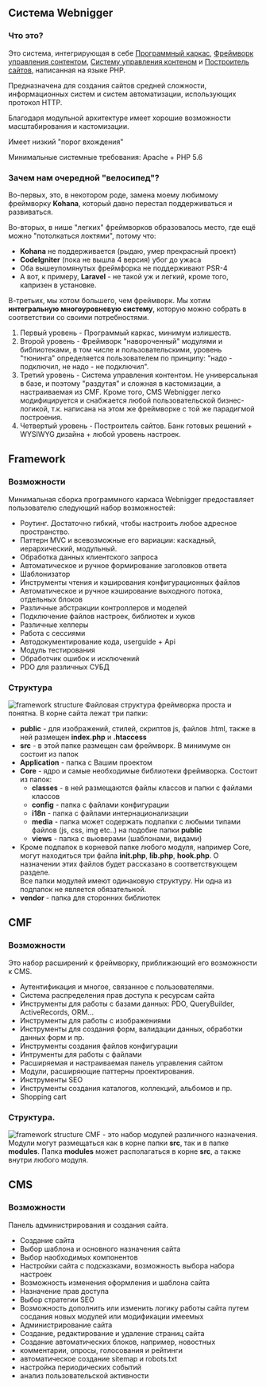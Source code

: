 ## Система Webnigger
### Что это?

Это система, интегрирующая в себе [Программный каркас](#framework), [Фреймворк управления сонтентом](#cmf), [Систему управления контеном](#cms) и [Построитель сайтов](#sb),
написанная на языке PHP.

Предназначена для создания сайтов средней сложности, информационных систем и систем автоматизации, использующих протокол HTTP.

Благодаря модульной архитектуре имеет хорошие возможности масштабирования и кастомизации.

Имеет низкий "порог вхождения"

Минимальные системные требования: Apache + PHP 5.6

### Зачем нам очередной "велосипед"?

Во-первых, это, в некотором роде, замена моему любимому фреймворку **Kohana**, который давно перестал поддерживаться и развиваться.

Во-вторых, в нише "легких" фреймворков образовалось место, где ещё можно "потолкаться локтями", потому что:
* **Kohana** не поддерживается (рыдаю, умер прекрасный проект)
* **CodeIgniter** (пока не вышла 4 версия) убог до ужаса
* Оба вышеупомянутых фреймфорка не поддерживают PSR-4
* А вот, к примеру, **Laravel** - не такой уж и легкий, кроме того, капризен в установке.

В-третьих, мы хотом большего, чем фреймворк. Мы хотим **интегральную многоуровневую систему**, которую можно собрать в соответствии со своими потребностями.
1. Первый уровень - Программый каркас, минимум излишеств.
2. Второй уровень - Фреймворк "навороченный" модулями и библиотеками, в том числе и пользовательскими, уровень "тюнинга" определяется пользователем по принципу: "надо - подключил, не надо - не подключил".
3. Третий уровень - Система управления контентом. Не универсальная в базе, и поэтому "раздутая" и сложная в кастомизации, а настраиваемая из CMF. 
Кроме того, CMS Webnigger легко модифицируется и снабжается любой пользовательской бизнес-логикой, т.к. написана на этом же фреймворке с той же парадигмой построения.
4. Четвертый уровень - Построитель сайтов. Банк готовых решений + WYSIWYG дизайна + любой уровень настроек.

## Framework
### Возможности

Минимальная сборка программного каркаса Webnigger предоставляет пользователю следующий набор возможностей:
* Роутинг. Достаточно гибкий, чтобы настроить любое адресное пространство.
* Паттерн MVC и всевозможные его вариации: каскадный, иерархический, модульный.
* Обработка данных клиентского запроса
* Автоматическое и ручное формирование заголовков ответа
* Шаблонизатор
* Инструменты чтения и кэширования конфигурационных файлов
* Автоматическое и ручное кэширование выходного потока, отдельных блоков
* Различные абстракции контроллеров и моделей
* Подключение файлов настроек, библиотек и хуков
* Различные хелперы
* Работа с сессиями
* Автодокументирование кода, userguide + Api
* Модуль тестирования
* Обработчик ошибок и исключений
* PDO для различных СУБД

### Структура

![framework structure](/media/img/wn-fw-min.png)
Файловая структура фреймворка проста и понятна. В корне сайта лежат три папки:
* **public** - для изображений, стилей, скриптов js, файлов .html, также в ней размещен **index.php** и **.htaccess**
* **src** - в этой папке размещен сам фреймворк. В минимуме он состоит из папок
 * **Application** - папка с Вашим проектом
 * **Core** - ядро и самые необходимые библиотеки фреймворка. Состоит из папок:
     * **classes** - в ней размещаются файлы классов и папки с файлами классов
     * **config** - папка с файлами конфигурации
     * **i18n** - папка с файлами интернационализации
     * **media** - папка может содержать подпапки с любыми типами файлов (js, css, img etc..) на подобие папки **public**
     * **views** - папка с вьюверами (шаблонами, видами)  
 * Кроме подпапок в корневой папке любого модуля, например Core, могут находиться три файла **init.php**, **lib.php**, **hook.php**. 
О назначении этих файлов будет рассказано в соответствующем разделе.  
Все папки модулей имеют одинаковую структуру. Ни одна из подпапок не является обязательной.
* **vendor** - папка для сторонних библиотек

## CMF
### Возможности

Это набор расширений к фреймворку, приближающий его возможности к CMS.
* Аутентификация и многое, связанное с пользователями.
* Система распределения прав доступа к ресурсам сайта
* Инструменты для работы с базами данных: PDO, QueryBuilder, ActiveRecords, ORM...
* Инструменты для работы с изображениями
* Инструменты для создания форм, валидации данных, обработки данных форм и пр.
* Инструменты создания файлов конфигурации
* Интрументы для работы с файлами
* Расширяемая и настраиваемая панель управления сайтом
* Модули, расширяющие паттерны проектирования.
* Инструменты SEO
* Инструменты создания каталогов, коллекций, альбомов и пр.
* Shopping cart

### Структура.

![framework structure](/media/img/wn-cmf-min.png)
CMF - это набор модулей различного назначения. Модули могут размещаться как в корне папки **src**, так и в папке **modules**. 
Папка **modules** может располагаться в корне **src**, а также внутри любого модуля.

## CMS
### Возможности

Панель администрирования и создания сайта.
* Создание сайта
 * Выбор шаблона и основного назначения сайта
 * Выбор наобходимых компонентов
 * Настройки сайта с подсказками, возможность выбора набора настроек
 * Возможность изменения оформления и шаблона сайта
 * Назначение прав доступа
 * Выбор стратегии SEO
 * Возможность дополнить или изменить логику работы сайта путем сосдания новых модулей или модификации имеемых
* Администрирование сайта
 * Создание, редактирование и удаление страниц сайта
 * Создание автоматических блоков, например, новостных
 * комментарии, опросы, голосования и рейтинги
 * автоматическое создание sitemap и robots.txt
 * настройка периодических событий
 * анализ пользовательской активности

